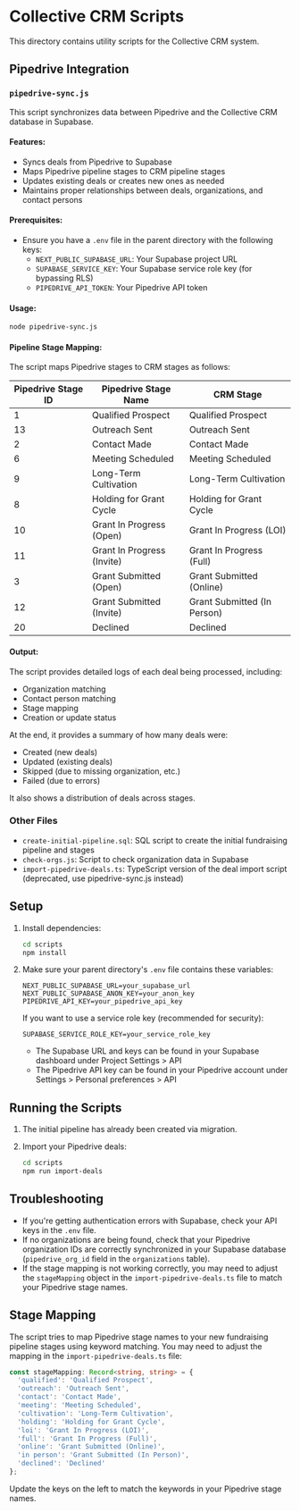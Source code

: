 # Collective CRM Scripts

This directory contains utility scripts for the Collective CRM system.

## Pipedrive Integration

### `pipedrive-sync.js`

This script synchronizes data between Pipedrive and the Collective CRM database in Supabase. 

#### Features:
- Syncs deals from Pipedrive to Supabase
- Maps Pipedrive pipeline stages to CRM pipeline stages
- Updates existing deals or creates new ones as needed
- Maintains proper relationships between deals, organizations, and contact persons

#### Prerequisites:
- Ensure you have a `.env` file in the parent directory with the following keys:
  - `NEXT_PUBLIC_SUPABASE_URL`: Your Supabase project URL
  - `SUPABASE_SERVICE_KEY`: Your Supabase service role key (for bypassing RLS)
  - `PIPEDRIVE_API_TOKEN`: Your Pipedrive API token

#### Usage:
```bash
node pipedrive-sync.js
```

#### Pipeline Stage Mapping:
The script maps Pipedrive stages to CRM stages as follows:

| Pipedrive Stage ID | Pipedrive Stage Name | CRM Stage |
|-------------------|----------------------|-----------|
| 1 | Qualified Prospect | Qualified Prospect |
| 13 | Outreach Sent | Outreach Sent |
| 2 | Contact Made | Contact Made |
| 6 | Meeting Scheduled | Meeting Scheduled |
| 9 | Long-Term Cultivation | Long-Term Cultivation |
| 8 | Holding for Grant Cycle | Holding for Grant Cycle |
| 10 | Grant In Progress (Open) | Grant In Progress (LOI) |
| 11 | Grant In Progress (Invite) | Grant In Progress (Full) |
| 3 | Grant Submitted (Open) | Grant Submitted (Online) |
| 12 | Grant Submitted (Invite) | Grant Submitted (In Person) |
| 20 | Declined | Declined |

#### Output:
The script provides detailed logs of each deal being processed, including:
- Organization matching
- Contact person matching
- Stage mapping
- Creation or update status

At the end, it provides a summary of how many deals were:
- Created (new deals)
- Updated (existing deals)
- Skipped (due to missing organization, etc.)
- Failed (due to errors)

It also shows a distribution of deals across stages.

### Other Files

- `create-initial-pipeline.sql`: SQL script to create the initial fundraising pipeline and stages
- `check-orgs.js`: Script to check organization data in Supabase
- `import-pipedrive-deals.ts`: TypeScript version of the deal import script (deprecated, use pipedrive-sync.js instead)

## Setup

1. Install dependencies:
   ```bash
   cd scripts
   npm install
   ```

2. Make sure your parent directory's `.env` file contains these variables:
   ```
   NEXT_PUBLIC_SUPABASE_URL=your_supabase_url
   NEXT_PUBLIC_SUPABASE_ANON_KEY=your_anon_key
   PIPEDRIVE_API_KEY=your_pipedrive_api_key
   ```

   If you want to use a service role key (recommended for security):
   ```
   SUPABASE_SERVICE_ROLE_KEY=your_service_role_key
   ```

   - The Supabase URL and keys can be found in your Supabase dashboard under Project Settings > API
   - The Pipedrive API key can be found in your Pipedrive account under Settings > Personal preferences > API

## Running the Scripts

1. The initial pipeline has already been created via migration.

2. Import your Pipedrive deals:
   ```bash
   cd scripts
   npm run import-deals
   ```

## Troubleshooting

- If you're getting authentication errors with Supabase, check your API keys in the `.env` file.
- If no organizations are being found, check that your Pipedrive organization IDs are correctly synchronized in your Supabase database (`pipedrive_org_id` field in the `organizations` table).
- If the stage mapping is not working correctly, you may need to adjust the `stageMapping` object in the `import-pipedrive-deals.ts` file to match your Pipedrive stage names.

## Stage Mapping

The script tries to map Pipedrive stage names to your new fundraising pipeline stages using keyword matching. You may need to adjust the mapping in the `import-pipedrive-deals.ts` file:

```typescript
const stageMapping: Record<string, string> = {
  'qualified': 'Qualified Prospect',
  'outreach': 'Outreach Sent',
  'contact': 'Contact Made',
  'meeting': 'Meeting Scheduled',
  'cultivation': 'Long-Term Cultivation',
  'holding': 'Holding for Grant Cycle',
  'loi': 'Grant In Progress (LOI)',
  'full': 'Grant In Progress (Full)',
  'online': 'Grant Submitted (Online)',
  'in person': 'Grant Submitted (In Person)',
  'declined': 'Declined'
};
```

Update the keys on the left to match the keywords in your Pipedrive stage names. 